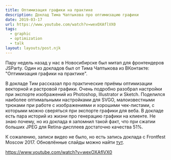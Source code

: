 ```yaml
---
title: Оптимизация графики на практике
description: Доклад Тима Чаптыкова про оптимизацию графики
date: 2019-03-17
url: https://www.youtube.com/watch?v=wexOXAflVX0
tags:
  - graphic
  - optimization
  - talk
layout: layouts/post.njk
---
```

Пару недель назад у нас в Новосибирске был митап для фронтендеров JSParty. Один из докладов был от Тима Чаптыкова из ВКонтакте: "Оптимизация графики на практике".

В докладе Тим рассказал про практические приёмы оптимизации векторной и растровой графики. Очень подробно разобрал настройки при экспорте изображений из Photoshop, Illustrator и Sketch. Поделился наиболее оптимальными настройками для SVGO, малоизвестными трюками при работе с изображениями и хорошими чек-листами, с которыми можно сверяться при экспорте графики для веба. В докладе есть пара историй из жизни про генерацию графики на клиенте. Не знаю почему, но из доклада я запомнил такой факт, что при сжатии больших JPEG для Retina-дисплеев достаточно качества 51%.

К сожалению, записи видео не было, но есть запись доклада с Frontfest Moscow 2017. Обновлённые слайды можно найти [тут](https://events.yandex.ru/lib/talks/7046/).

https://www.youtube.com/watch?v=wexOXAflVX0 
